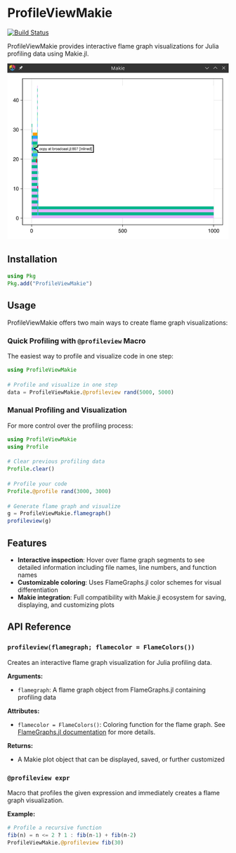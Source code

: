 # ProfileViewMakie

[![Build Status](https://github.com/SimonDanisch/ProfileViewMakie.jl/actions/workflows/CI.yml/badge.svg?branch=main)](https://github.com/SimonDanisch/ProfileViewMakie.jl/actions/workflows/CI.yml?query=branch%3Amain)

ProfileViewMakie provides interactive flame graph visualizations for Julia profiling data using Makie.jl.

![ProfileView Example](readme.png)

## Installation

```julia
using Pkg
Pkg.add("ProfileViewMakie")
```

## Usage

ProfileViewMakie offers two main ways to create flame graph visualizations:

### Quick Profiling with `@profileview` Macro

The easiest way to profile and visualize code in one step:

```julia
using ProfileViewMakie

# Profile and visualize in one step
data = ProfileViewMakie.@profileview rand(5000, 5000)
```

### Manual Profiling and Visualization

For more control over the profiling process:

```julia
using ProfileViewMakie
using Profile

# Clear previous profiling data
Profile.clear()

# Profile your code
Profile.@profile rand(3000, 3000)

# Generate flame graph and visualize
g = ProfileViewMakie.flamegraph()
profileview(g)
```

## Features

- **Interactive inspection**: Hover over flame graph segments to see detailed information including file names, line numbers, and function names
- **Customizable coloring**: Uses FlameGraphs.jl color schemes for visual differentiation
- **Makie integration**: Full compatibility with Makie.jl ecosystem for saving, displaying, and customizing plots

## API Reference

### `profileview(flamegraph; flamecolor = FlameColors())`

Creates an interactive flame graph visualization for Julia profiling data.

**Arguments:**
- `flamegraph`: A flame graph object from FlameGraphs.jl containing profiling data

**Attributes:**
- `flamecolor = FlameColors()`: Coloring function for the flame graph. See [FlameGraphs.jl documentation](https://timholy.github.io/FlameGraphs.jl/stable/reference/#FlameGraphs.FlameColors) for more details.

**Returns:**
- A Makie plot object that can be displayed, saved, or further customized

### `@profileview expr`

Macro that profiles the given expression and immediately creates a flame graph visualization.

**Example:**
```julia
# Profile a recursive function
fib(n) = n <= 2 ? 1 : fib(n-1) + fib(n-2)
ProfileViewMakie.@profileview fib(30)
```
